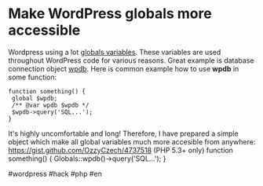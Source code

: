<!--
title: Make WordPress globals more accessible
date: 8.2.2013 17:30:52
author: Roman Ožana <ozana@omdesign.cz>
tags: en, hack, PHP, wordpress
-->


# Make WordPress globals more accessible

Wordpress using a lot [globals variables](http://codex.wordpress.org/Global_Variables). These variables are used throughout WordPress code for various reasons. Great example is database connection object [wpdb](http://codex.wordpress.org/Class_Reference/wpdb). Here is common example how to use **wpdb** in some function:


    function something() { 
     global $wpdb;
     /** @var wpdb $wpdb */
     $wpdb->query('SQL...');
    }


 It's highly uncomfortable and long! Therefore, I have prepared a simple object which make all global variables much more accesible from anywhere: https://gist.github.com/OzzyCzech/4737518 (PHP 5.3+ only) 
    function something() { 
     Globals::wpdb()->query('SQL...');
    }


 #wordpress #hack #php #en